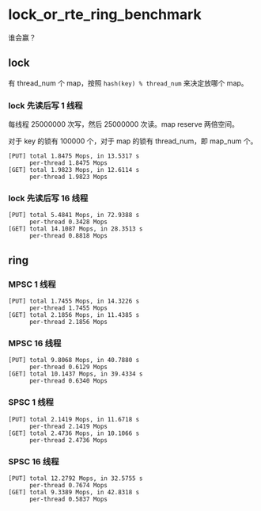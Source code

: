 # lock_or_rte_ring_benchmark

谁会赢？

## lock

有 thread_num 个 map，按照 `hash(key) % thread_num` 来决定放哪个 map。

### lock 先读后写 1 线程

每线程 25000000 次写，然后 25000000 次读。map reserve 两倍空间。

对于 key 的锁有 100000 个，对于 map 的锁有 thread_num，即 map_num 个。

```
[PUT] total 1.8475 Mops, in 13.5317 s
      per-thread 1.8475 Mops
[GET] total 1.9823 Mops, in 12.6114 s
      per-thread 1.9823 Mops
```

### lock 先读后写 16 线程

```
[PUT] total 5.4841 Mops, in 72.9388 s
      per-thread 0.3428 Mops
[GET] total 14.1087 Mops, in 28.3513 s
      per-thread 0.8818 Mops
```

## ring

### MPSC 1 线程

```
[PUT] total 1.7455 Mops, in 14.3226 s
      per-thread 1.7455 Mops
[GET] total 2.1856 Mops, in 11.4385 s
      per-thread 2.1856 Mops
```

### MPSC 16 线程

```
[PUT] total 9.8068 Mops, in 40.7880 s
      per-thread 0.6129 Mops
[GET] total 10.1437 Mops, in 39.4334 s
      per-thread 0.6340 Mops
```

### SPSC 1 线程

```
[PUT] total 2.1419 Mops, in 11.6718 s
      per-thread 2.1419 Mops
[GET] total 2.4736 Mops, in 10.1066 s
      per-thread 2.4736 Mops
```

### SPSC 16 线程

```
[PUT] total 12.2792 Mops, in 32.5755 s
      per-thread 0.7674 Mops
[GET] total 9.3389 Mops, in 42.8318 s
      per-thread 0.5837 Mops
```
